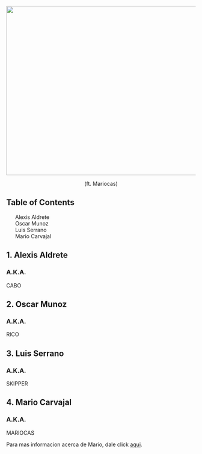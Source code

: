 <p align="middle">
  <img src="https://i1.wp.com/www.windowslatest.com/wp-content/uploads/2016/05/Skype.jpg?fit=1366%2C768&ssl=1" width=1400 height=450>
</p>
<p align="middle">
  (ft. Mariocas)
</p>

<h2><a href="TOC"></a>Table of Contents</h2>
<div id="TOC">
  <ol>
    <li>
      <a href="#Alexis">Alexis Aldrete</a>
    </li>
    <li>
      <a href="#Oscar">Oscar Munoz</a>
    </li>
    <li>
      <a href="#Luis">Luis Serrano</a>
    </li>
    <li>
      <a href="#Mario">Mario Carvajal</a>
    </li>
  </ol>
</div>

<div id="Alexis">
  <h2>
    <a href="#TOC"></a>
    1. Alexis Aldrete
  </h2>
</div>
<h3> A.K.A. </h3>
<p> CABO </p>

<div id="Oscar">
  <h2>
    <a href="#TOC"></a>
    2. Oscar Munoz
  </h2>
</div>
<h3> A.K.A. </h3>
<p> RICO </p>

<div id="Luis">
  <h2>
    <a href="#TOC"></a>
    3. Luis Serrano
  </h2>
</div>
<h3> A.K.A. </h3>
<p> SKIPPER </p>

<div id="Mario">
  <h2>
    <a href="#TOC"></a>
    4. Mario Carvajal
  </h2>
</div>
<h3> A.K.A. </h3>
<p> MARIOCAS </p>
<p> Para mas informacion acerca de Mario, dale click <a href="https://www.youtube.com/channel/UC-dBHH3SjNgQ0hyR8ylPp-Q">aqui</a>.
  

